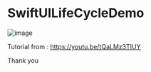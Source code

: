 # SwiftUILifeCycleDemo

![image](https://user-images.githubusercontent.com/3993516/157577707-9b20b9bd-7938-49bc-b94a-80b2a2a3f40a.png)

Tutorial from : https://youtu.be/tQaLMz3TIUY

Thank you 
